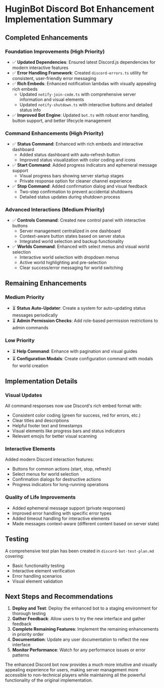 # HuginBot Discord Bot Enhancement Implementation Summary

## Completed Enhancements

### Foundation Improvements (High Priority)
- ✅ **Updated Dependencies**: Ensured latest Discord.js dependencies for modern interactive features
- ✅ **Error Handling Framework**: Created `discord-errors.ts` utility for consistent, user-friendly error messaging
- ✅ **Rich Embeds**: Enhanced notification lambdas with visually appealing rich embeds
  - Updated `notify-join-code.ts` with comprehensive server information and visual elements
  - Updated `notify-shutdown.ts` with interactive buttons and detailed status info
- ✅ **Improved Bot Engine**: Updated `bot.ts` with robust error handling, button support, and better lifecycle management

### Command Enhancements (High Priority)
- ✅ **Status Command**: Enhanced with rich embeds and interactive dashboard
  - Added status dashboard with auto-refresh button
  - Improved status visualization with color coding and icons
- ✅ **Start Command**: Added progress indicators and ephemeral message support
  - Visual progress bars showing server startup stages
  - Private response option for cleaner channel experience
- ✅ **Stop Command**: Added confirmation dialog and visual feedback
  - Two-step confirmation to prevent accidental shutdowns
  - Detailed status updates during shutdown process

### Advanced Interactions (Medium Priority)
- ✅ **Controls Command**: Created new control panel with interactive buttons
  - Server management centralized in one dashboard
  - Context-aware button states based on server status
  - Integrated world selection and backup functionality
- ✅ **Worlds Command**: Enhanced with select menus and visual world selection
  - Interactive world selection with dropdown menus
  - Active world highlighting and pre-selection
  - Clear success/error messaging for world switching

## Remaining Enhancements

### Medium Priority
- ⏳ **Status Auto-Updater**: Create a system for auto-updating status messages periodically
- ⏳ **Admin Permission Checks**: Add role-based permission restrictions to admin commands

### Low Priority
- ⏳ **Help Command**: Enhance with pagination and visual guides
- ⏳ **Configuration Modals**: Create configuration command with modals for world creation

## Implementation Details

### Visual Updates
All command responses now use Discord's rich embed format with:
- Consistent color coding (green for success, red for errors, etc.)
- Clear titles and descriptions
- Helpful footer text and timestamps
- Visual elements like progress bars and status indicators
- Relevant emojis for better visual scanning

### Interactive Elements
Added modern Discord interaction features:
- Buttons for common actions (start, stop, refresh)
- Select menus for world selection
- Confirmation dialogs for destructive actions
- Progress indicators for long-running operations

### Quality of Life Improvements
- Added ephemeral message support (private responses)
- Improved error handling with specific error types
- Added timeout handling for interactive elements
- Made messages context-aware (different content based on server state)

## Testing
A comprehensive test plan has been created in `discord-bot-test-plan.md` covering:
- Basic functionality testing
- Interactive element verification
- Error handling scenarios
- Visual element validation

## Next Steps and Recommendations

1. **Deploy and Test**: Deploy the enhanced bot to a staging environment for thorough testing
2. **Gather Feedback**: Allow users to try the new interface and gather feedback
3. **Complete Remaining Features**: Implement the remaining enhancements in priority order
4. **Documentation**: Update any user documentation to reflect the new interface
5. **Monitor Performance**: Watch for any performance issues or error patterns

The enhanced Discord bot now provides a much more intuitive and visually appealing experience for users, making server management more accessible to non-technical players while maintaining all the powerful functionality of the original implementation.